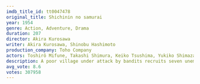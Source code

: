 ```yaml
---
imdb_title_id: tt0047478
original_title: Shichinin no samurai
year: 1954
genre: Action, Adventure, Drama
duration: 207
director: Akira Kurosawa
writer: Akira Kurosawa, Shinobu Hashimoto
production_company: Toho Company
actors: Toshirô Mifune, Takashi Shimura, Keiko Tsushima, Yukiko Shimazaki, Kamatari Fujiwara, Daisuke Katô, Isao Kimura, Minoru Chiaki, Seiji Miyaguchi, Yoshio Kosugi, Bokuzen Hidari, Yoshio Inaba, Yoshio Tsuchiya, Kokuten Kôdô, Eijirô Tôno
description: A poor village under attack by bandits recruits seven unemployed samurai to help them defend themselves.
avg_vote: 8.6
votes: 307958
---
```

